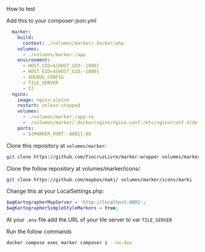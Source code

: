 How to test

Add this to your composer-json.yml

```yaml
  marker:
    build:
      context: ./volumes/marker/.docker/php
    volumes:
      - ./volumes/marker:/app
    environment:
      - HOST_UID=${HOST_UID:-1000}
      - HOST_GID=${HOST_GID:-1000}
      - XDEBUG_CONFIG
      - TILE_SERVER
      - TZ
  nginx:
    image: nginx:alpine
    restart: unless-stopped
    volumes:
      - ./volumes/marker:/app:ro
      - ./volumes/marker/.docker/nginx/nginx.conf:/etc/nginx/conf.d/default.conf
    ports:
      - ${MARKER_PORT:-8081}:80
```

Clone this repository at `volumes/marker`:

```bash
git clone https://github.com/FiocruzLivre/marker-wrapper volumes/marker
```

Clone the follow repository at volumes/marker/icons/

```bash
git clone https://github.com/mapbox/maki/ volumes/marker/icons/marki

```

Change this at your LocalSettings.php:

```php
$wgKartographerMapServer = 'http://localhost:8081';
$wgKartographerSimpleStyleMarkers = true;
```

At your `.env` file add the URL of your tile server to var `TILE_SERVER`

Run the follow commands

```bash
docker compose exec marker composer i --no-dev
```
